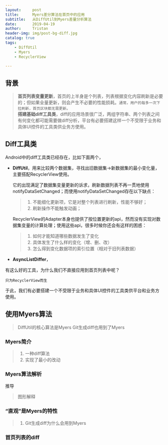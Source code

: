 ```yaml
---
layout:     post
title:      Myers差分算法在首页中的应用
subtitle:   从DiffUtil到Myers差量分析算法
date:       2019-04-19
author:     Tristan
header-img: img/post-bg-diff.jpg
catalog: true
tags:
    - DiffUtil
    - Myers
    - RecyclerView
    
---
```


## 背景
> **首页列表变量更新**，首页的上半身是个列表，列表根据变化内容刷新是必要的；但如果全量更新，则会产生不必要的性能损耗。`通常，用户的每多一次下拉刷新，首页区块都无需更新。`<br/>
> **搭建基础diff工具类**，diff的应用场景很广泛，两组字符串、两个列表之间有何变化都可能需要做diff分析，平台有必要搭建这样一个不受限于业务和具体UI控件的工具类供业务方使用。

## Diff工具类
Android中的diff工具类已经存在，比如下面两个，
- **DiffUtil**，用来比较两个数据集，寻找出旧数据集->新数据集的最小变化量，主要搭配RecyclerView使用。
    
    它的出现满足了数据集变量更新的诉求，刷新数据列表不再一贯地使用notifyDataSetChanged；而使用notifyDataSetChanged存在以下缺点：
  > 1. 不能细化更新项，它是对整个列表进行刷新，性能不够好；
  > 2. 刷新操作不能触发动画；
  
    RecyclerView的Adapter本身也提供了按位置更新的api，然而没有实现对数据集变量的计算处理；使用这些api，很多时候你还会有这样的困惑：
  > 1. 如何才能知道哪些数据发生了变化
  > 2. 具体发生了什么样的变化（增、删、改）
  > 3. 怎么得到变化数据项的索引位置（相对于旧列表数据）
    
- **AsyncListDiffer**，

有这么好的工具，为什么我们不直接应用到首页列表中呢？

    只为RecyclerView而生

于此，我们有必要搭建一个不受限于业务和具体UI控件的工具类供平台和业务方使用。

## 使用Myers算法
> DiffUtil的核心算法是Myers
> Git生成diff也用到了Myers

### Myers简介
> 1. 一种diff算法
> 2. 实现了最小的改动

### Myers算法解析
推导
> 图形解释

### “直观”是Myers的特性
> 1. Git生成diff为什么会用到Myers
### 首页列表的diff

